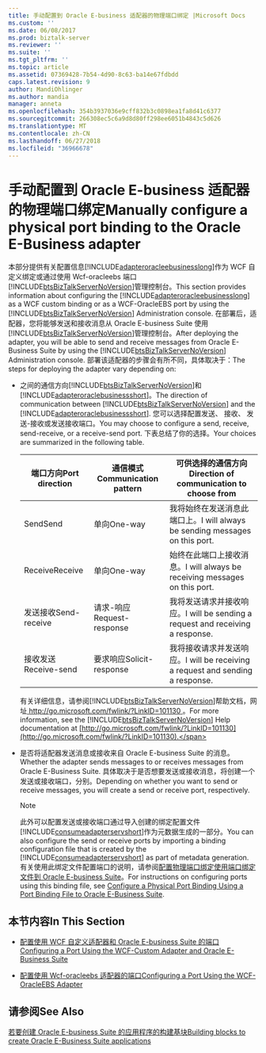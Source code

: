 ```yaml
---
title: 手动配置到 Oracle E-business 适配器的物理端口绑定 |Microsoft Docs
ms.custom: ''
ms.date: 06/08/2017
ms.prod: biztalk-server
ms.reviewer: ''
ms.suite: ''
ms.tgt_pltfrm: ''
ms.topic: article
ms.assetid: 07369428-7b54-4d90-8c63-ba14e67fdbdd
caps.latest.revision: 9
author: MandiOhlinger
ms.author: mandia
manager: anneta
ms.openlocfilehash: 354b3937036e9cff832b3c0898ea1fa8d41c6377
ms.sourcegitcommit: 266308ec5c6a9d8d80ff298ee6051b4843c5d626
ms.translationtype: MT
ms.contentlocale: zh-CN
ms.lasthandoff: 06/27/2018
ms.locfileid: "36966678"
---
```

# <a name="manually-configure-a-physical-port-binding-to-the-oracle-e-business-adapter"></a><span data-ttu-id="c454d-102">手动配置到 Oracle E-business 适配器的物理端口绑定</span><span class="sxs-lookup"><span data-stu-id="c454d-102">Manually configure a physical port binding to the Oracle E-Business adapter</span></span>
<span data-ttu-id="c454d-103">本部分提供有关配置信息[!INCLUDE[adapteroracleebusinesslong](../../includes/adapteroracleebusinesslong-md.md)]作为 WCF 自定义绑定或通过使用 Wcf-oracleebs 端口[!INCLUDE[btsBizTalkServerNoVersion](../../includes/btsbiztalkservernoversion-md.md)]管理控制台。</span><span class="sxs-lookup"><span data-stu-id="c454d-103">This section provides information about configuring the [!INCLUDE[adapteroracleebusinesslong](../../includes/adapteroracleebusinesslong-md.md)] as a WCF custom binding or as a WCF-OracleEBS port by using the [!INCLUDE[btsBizTalkServerNoVersion](../../includes/btsbiztalkservernoversion-md.md)] Administration console.</span></span> <span data-ttu-id="c454d-104">在部署后，适配器，您将能够发送和接收消息从 Oracle E-business Suite 使用[!INCLUDE[btsBizTalkServerNoVersion](../../includes/btsbiztalkservernoversion-md.md)]管理控制台。</span><span class="sxs-lookup"><span data-stu-id="c454d-104">After deploying the adapter, you will be able to send and receive messages from Oracle E-Business Suite by using the [!INCLUDE[btsBizTalkServerNoVersion](../../includes/btsbiztalkservernoversion-md.md)] Administration console.</span></span> <span data-ttu-id="c454d-105">部署该适配器的步骤会有所不同，具体取决于：</span><span class="sxs-lookup"><span data-stu-id="c454d-105">The steps for deploying the adapter vary depending on:</span></span>  
  
- <span data-ttu-id="c454d-106">之间的通信方向[!INCLUDE[btsBizTalkServerNoVersion](../../includes/btsbiztalkservernoversion-md.md)]和[!INCLUDE[adapteroraclebusinessshort](../../includes/adapteroraclebusinessshort-md.md)]。</span><span class="sxs-lookup"><span data-stu-id="c454d-106">The direction of communication between [!INCLUDE[btsBizTalkServerNoVersion](../../includes/btsbiztalkservernoversion-md.md)] and the [!INCLUDE[adapteroraclebusinessshort](../../includes/adapteroraclebusinessshort-md.md)].</span></span> <span data-ttu-id="c454d-107">您可以选择配置发送、 接收、 发送-接收或发送接收端口。</span><span class="sxs-lookup"><span data-stu-id="c454d-107">You may choose to configure a send, receive, send-receive, or a receive-send port.</span></span> <span data-ttu-id="c454d-108">下表总结了你的选择。</span><span class="sxs-lookup"><span data-stu-id="c454d-108">Your choices are summarized in the following table.</span></span>  
  
  |<span data-ttu-id="c454d-109">端口方向</span><span class="sxs-lookup"><span data-stu-id="c454d-109">Port direction</span></span>|<span data-ttu-id="c454d-110">通信模式</span><span class="sxs-lookup"><span data-stu-id="c454d-110">Communication pattern</span></span>|<span data-ttu-id="c454d-111">可供选择的通信方向</span><span class="sxs-lookup"><span data-stu-id="c454d-111">Direction of communication to choose from</span></span>|  
  |--------------------|---------------------------|-----------------------------------------------|  
  |<span data-ttu-id="c454d-112">Send</span><span class="sxs-lookup"><span data-stu-id="c454d-112">Send</span></span>|<span data-ttu-id="c454d-113">单向</span><span class="sxs-lookup"><span data-stu-id="c454d-113">One-way</span></span>|<span data-ttu-id="c454d-114">我将始终在发送消息此端口上。</span><span class="sxs-lookup"><span data-stu-id="c454d-114">I will always be sending messages on this port.</span></span>|  
  |<span data-ttu-id="c454d-115">Receive</span><span class="sxs-lookup"><span data-stu-id="c454d-115">Receive</span></span>|<span data-ttu-id="c454d-116">单向</span><span class="sxs-lookup"><span data-stu-id="c454d-116">One-way</span></span>|<span data-ttu-id="c454d-117">始终在此端口上接收消息。</span><span class="sxs-lookup"><span data-stu-id="c454d-117">I will always be receiving messages on this port.</span></span>|  
  |<span data-ttu-id="c454d-118">发送接收</span><span class="sxs-lookup"><span data-stu-id="c454d-118">Send-receive</span></span>|<span data-ttu-id="c454d-119">请求-响应</span><span class="sxs-lookup"><span data-stu-id="c454d-119">Request-response</span></span>|<span data-ttu-id="c454d-120">我将发送请求并接收响应。</span><span class="sxs-lookup"><span data-stu-id="c454d-120">I will be sending a request and receiving a response.</span></span>|  
  |<span data-ttu-id="c454d-121">接收发送</span><span class="sxs-lookup"><span data-stu-id="c454d-121">Receive-send</span></span>|<span data-ttu-id="c454d-122">要求响应</span><span class="sxs-lookup"><span data-stu-id="c454d-122">Solicit-response</span></span>|<span data-ttu-id="c454d-123">我将接收请求并发送响应。</span><span class="sxs-lookup"><span data-stu-id="c454d-123">I will be receiving a request and sending a response.</span></span>|  
  
   <span data-ttu-id="c454d-124">有关详细信息，请参阅[!INCLUDE[btsBizTalkServerNoVersion](../../includes/btsbiztalkservernoversion-md.md)]帮助文档，网址[ http://go.microsoft.com/fwlink/?LinkID=101130 ](http://go.microsoft.com/fwlink/?LinkID=101130)。</span><span class="sxs-lookup"><span data-stu-id="c454d-124">For more information, see the [!INCLUDE[btsBizTalkServerNoVersion](../../includes/btsbiztalkservernoversion-md.md)] Help documentation at [http://go.microsoft.com/fwlink/?LinkID=101130](http://go.microsoft.com/fwlink/?LinkID=101130).</span></span>  
  
- <span data-ttu-id="c454d-125">是否将适配器发送消息或接收来自 Oracle E-business Suite 的消息。</span><span class="sxs-lookup"><span data-stu-id="c454d-125">Whether the adapter sends messages to or receives messages from Oracle E-Business Suite.</span></span> <span data-ttu-id="c454d-126">具体取决于是否想要发送或接收消息，将创建一个发送或接收端口，分别。</span><span class="sxs-lookup"><span data-stu-id="c454d-126">Depending on whether you want to send or receive messages, you will create a send or receive port, respectively.</span></span>  
  
  > [!NOTE]
  >  <span data-ttu-id="c454d-127">此外可以配置发送或接收端口通过导入创建的绑定配置文件[!INCLUDE[consumeadapterservshort](../../includes/consumeadapterservshort-md.md)]作为元数据生成的一部分。</span><span class="sxs-lookup"><span data-stu-id="c454d-127">You can also configure the send or receive ports by importing a binding configuration file that is created by the [!INCLUDE[consumeadapterservshort](../../includes/consumeadapterservshort-md.md)] as part of metadata generation.</span></span> <span data-ttu-id="c454d-128">有关使用此绑定文件配置端口的说明，请参阅[配置物理端口绑定使用端口绑定文件到 Oracle E-business Suite](../../adapters-and-accelerators/adapter-oracle-ebs/configure-a-physical-port-binding-using-a-port-binding-file-to-oracle-ebs.md)。</span><span class="sxs-lookup"><span data-stu-id="c454d-128">For instructions on configuring ports using this binding file, see [Configure a Physical Port Binding Using a Port Binding File to Oracle E-Business Suite](../../adapters-and-accelerators/adapter-oracle-ebs/configure-a-physical-port-binding-using-a-port-binding-file-to-oracle-ebs.md).</span></span>  
  
## <a name="in-this-section"></a><span data-ttu-id="c454d-129">本节内容</span><span class="sxs-lookup"><span data-stu-id="c454d-129">In This Section</span></span>  
  
-   [<span data-ttu-id="c454d-130">配置使用 WCF 自定义适配器和 Oracle E-business Suite 的端口</span><span class="sxs-lookup"><span data-stu-id="c454d-130">Configuring a Port Using the WCF-Custom Adapter and Oracle E-Business Suite</span></span>](../../adapters-and-accelerators/adapter-oracle-ebs/configure-a-port-using-the-wcf-custom-adapter-and-oracle-e-business-suite.md)  
  
-   [<span data-ttu-id="c454d-131">配置使用 Wcf-oracleebs 适配器的端口</span><span class="sxs-lookup"><span data-stu-id="c454d-131">Configuring a Port Using the WCF-OracleEBS Adapter</span></span>](../../adapters-and-accelerators/adapter-oracle-ebs/configure-a-port-using-the-wcf-oracleebs-adapter.md)  
  
## <a name="see-also"></a><span data-ttu-id="c454d-132">请参阅</span><span class="sxs-lookup"><span data-stu-id="c454d-132">See Also</span></span>  
 [<span data-ttu-id="c454d-133">若要创建 Oracle E-business Suite 的应用程序的构建基块</span><span class="sxs-lookup"><span data-stu-id="c454d-133">Building blocks to create Oracle E-Business Suite applications</span></span>](../../adapters-and-accelerators/adapter-oracle-ebs/building-blocks-to-create-oracle-e-business-suite-applications.md)